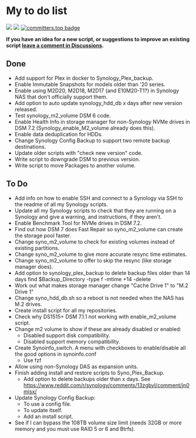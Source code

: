 # My to do list

<a href="https://hits.seeyoufarm.com"><img src="https://hits.seeyoufarm.com/api/count/incr/badge.svg?url=https%3A%2F%2Fgithub.com%2F007revad%2Ftodo_list&count_bg=%2379C83D&title_bg=%23555555&icon=&icon_color=%23E7E7E7&title=views&edge_flat=false"/></a>
[![](https://img.shields.io/static/v1?label=Sponsor&message=%E2%9D%A4&logo=GitHub&color=%23fe8e86)](https://github.com/sponsors/007revad)
[![committers.top badge](https://user-badge.committers.top/australia/007revad.svg)](https://user-badge.committers.top/australia/007revad)

**If you have an idea for a new script, or suggestions to improve an existing script [leave a comment in Discussions](https://github.com/007revad/todo_list/discussions).**

## Done

- Add support for Plex in docker to Synology_Plex_backup.
- Enable Immutable Snapshots for models older than '20 series.
- Enable using M2D20, M2D18, M2D17 (and E10M20-T1?) in Synology NAS that don't officially support them.
- Add option to auto update synology_hdd_db x days after new version released.
- Test synology_m2_volume DSM 6 code.
- Enable Health Info in storage manager for non-Synology NVMe drives in DSM 7.2 (Synology_enable_M2_volume already does this).
- Enable data deduplication for HDDs.
- Change Synology Config Backup to support two remote backup destinations.
- Update older scripts with "check new version" code.
- Write script to downgrade DSM to previous version.
- Write script to move Packages to another volume.

## To Do

- Add info on how to enable SSH and connect to a Synology via SSH to the readme of all my Synology scripts.
- Update all my Synology scripts to check that they are running on a Synology and give a warning, and instructions, if they aren't.
- Enable Benchmark Tool for NVMe drives in DSM 7.2.
- Find out how DSM 7 does Fast Repair so syno_m2_volume can create the storage pool faster.
- Change syno_m2_volume to check for existing volumes instead of existing partitions.
- Change syno_m2_volume to give more accurate resync time estimates.
- Change syno_m2_volume to offer to skip the resync (like storage manager does).
- Add option to synology_plex_backup to delete backup files older than 14 days
  find $Backup_Directory -type f -mtime +14 -delete
- Work out what makes storage manager change "Cache Drive 1" to "M.2 Drive 1"
- Change syno_hdd_db.sh so a reboot is not needed when the NAS has M.2 drives.
- Create install script for all my repositories.
- Check why DS1515+ DSM 7.1.1 not working with enable_m2_volume script.
- Change m2 volume to show if these are already disabled or enabled:
    - Disabled support disk compatibility.
    - Disabled support memory compatibility.
- Create Synoinfo_switch. A menu with checkboxes to enable/disable all the good options in synoinfo.conf
    - Use fzf
- Allow using non-Synology DAS as expansion units.
- Finish adding install and restore scripts to Syno_Plex_Backup.
    - Add option to delete backups older than x days. See https://www.reddit.com/r/synology/comments/13zgbyl/comment/jn0misx/
- Update Synology Config Backup:
    - To use a config file.
    - To update itself.
    - Add an install script.
- See if I can bypass the 108TB volume size limit (needs 32GB or more memory and you must use RAID 5 or 6 and Btrfs).

